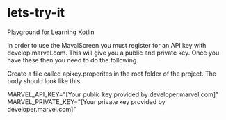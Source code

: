 # lets-try-it
Playground for Learning Kotlin

In order to use the MavalScreen you must register for an API key with develop.marvel.com.  This will give you a public and private key. Once you have these then you need to do the following.

Create a file called apikey.properites in the root folder of the project.
The body should look like this.

MARVEL_API_KEY="[Your public key provided by developer.marvel.com]"
MARVEL_PRIVATE_KEY="[Your private key provided by developer.marvel.com]"
